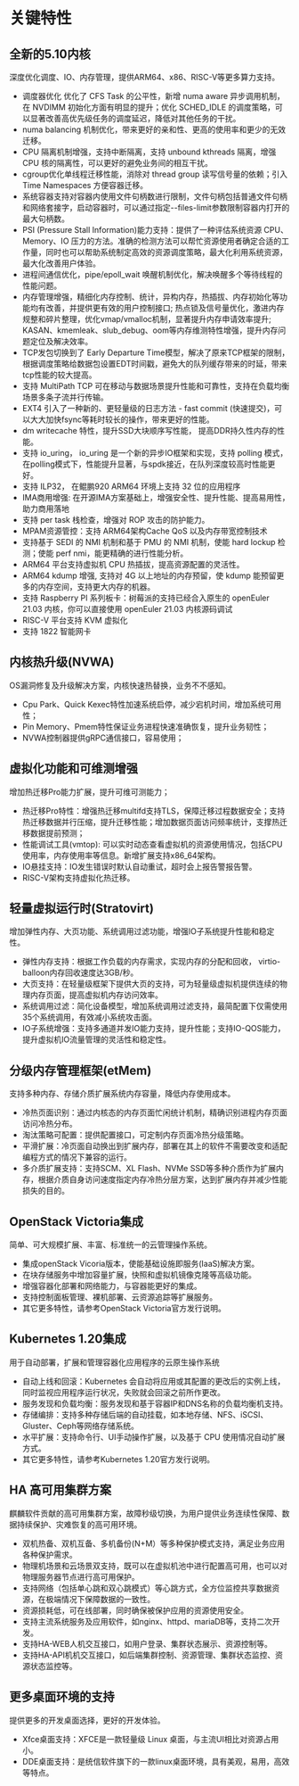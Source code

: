 # 关键特性<a name="ZH-CN_TOPIC_0228254580"></a>

## 全新的5.10内核
深度优化调度、IO、内存管理，提供ARM64、x86、RISC-V等更多算力支持。
- 调度器优化
    优化了 CFS Task 的公平性，新增 numa aware 异步调用机制，在 NVDIMM 初始化方面有明显的提升；优化 SCHED_IDLE 的调度策略，可以显著改善高优先级任务的调度延迟，降低对其他任务的干扰。
- numa balancing 机制优化，带来更好的亲和性、更高的使用率和更少的无效迁移。
- CPU 隔离机制增强，支持中断隔离，支持 unbound kthreads 隔离，增强 CPU 核的隔离性，可以更好的避免业务间的相互干扰。
- cgroup优化单线程迁移性能，消除对 thread group 读写信号量的依赖；引入Time Namespaces 方便容器迁移。 
- 系统容器支持对容器内使用文件句柄数进行限制，文件句柄包括普通文件句柄和网络套接字，启动容器时，可以通过指定--files-limit参数限制容器内打开的最大句柄数。
- PSI (Pressure Stall Information)能力支持：提供了一种评估系统资源 CPU、Memory、IO 压力的方法。准确的检测方法可以帮忙资源使用者确定合适的工作量，同时也可以帮助系统制定高效的资源调度策略，最大化利用系统资源，最大化改善用户体验。
- 进程间通信优化，pipe/epoll_wait 唤醒机制优化，解决唤醒多个等待线程的性能问题。
- 内存管理增强，精细化内存控制、统计，异构内存，热插拔、内存初始化等功能均有改善，并提供更有效的用户控制接口; 热点锁及信号量优化，激进内存规整和碎片整理，优化vmap/vmalloc机制，显著提升内存申请效率提升; KASAN、kmemleak、slub_debug、oom等内存维测特性增强，提升内存问题定位及解决效率。
- TCP发包切换到了 Early Departure Time模型，解决了原来TCP框架的限制，根据调度策略给数据包设置EDT时间戳，避免大的队列缓存带来的时延，带来tcp性能的较大提高。
- 支持 MultiPath TCP 可在移动与数据场景提升性能和可靠性，支持在负载均衡场景多条子流并行传输。
- EXT4 引入了一种新的、更轻量级的日志方法 - fast commit (快速提交)，可以大大加快fsync等耗时较长的操作，带来更好的性能。
- dm writecache 特性，提升SSD大块顺序写性能， 提高DDR持久性内存的性能。
- 支持 io_uring， io_uring 是一个新的异步IO框架和实现，支持 polling 模式，在polling模式下，性能提升显著，与spdk接近，在队列深度较高时性能更好。
- 支持 ILP32， 在鲲鹏920 ARM64 环境上支持 32 位的应用程序
- IMA商用增强: 在开源IMA方案基础上，增强安全性、提升性能、提高易用性，助力商用落地
- 支持 per task 栈检查，增强对 ROP 攻击的防护能力。
- MPAM资源管控：支持 ARM64架构Cache QoS 以及内存带宽控制技术
- 支持基于 SEDI 的 NMI 机制和基于 PMU 的 NMI 机制，使能 hard lockup 检测；使能 perf nmi，能更精确的进行性能分析。
- ARM64 平台支持虚拟机 CPU 热插拔，提高资源配置的灵活性。
- ARM64 kdump 增强, 支持对 4G 以上地址的内存预留，使 kdump 能预留更多的内存空间，支持更大内存的机器。
- 支持 Raspberry PI 系列板卡：树莓派的支持已经合入原生的 openEuler 21.03 内核，你可以直接使用 openEuler 21.03 内核源码调试
- RISC-V 平台支持 KVM 虚拟化
- 支持 1822 智能网卡
## 内核热升级(NVWA)
OS漏洞修复及升级解决方案，内核快速热替换，业务不不感知。
- Cpu Park、Quick Kexec特性加速系统启停，减少宕机时间，增加系统可用性；
- Pin Memory、Pmem特性保证业务进程快速准确恢复，提升业务韧性；
- NVWA控制器提供gRPC通信接口，容易使用；
## 虚拟化功能和可维测增强
增加热迁移Pro能力扩展，提升可维可测能力；
- 热迁移Pro特性：增强热迁移multifd支持TLS，保障迁移过程数据安全；支持热迁移数据并行压缩，提升迁移性能；增加数据页面访问频率统计，支撑热迁移数据提前预测；
- 性能调试工具(vmtop): 可以实时动态查看虚拟机的资源使用情况，包括CPU使用率，内存使用率等信息。新增扩展支持x86_64架构。
- IO悬挂支持：IO发生错误时默认自动重试，超时会上报告警报告警。
- RISC-V架构支持虚拟化热迁移。
## 轻量虚拟运行时(Stratovirt)
增加弹性内存、大页功能、系统调用过滤功能，增强IO子系统提升性能和稳定性。
- 弹性内存支持：根据工作负载的内存需求，实现内存的分配和回收， virtio-balloon内存回收速度达3GB/秒。
- 大页支持：在轻量级框架下提供大页的支持，可为轻量级虚拟机提供连续的物理内存页面，提高虚拟机内存访问效率。
- 系统调用过滤：简化设备模型，增加系统调用过滤支持，最简配置下仅需使用35个系统调用，有效减小系统攻击面。
- IO子系统增强：支持多通道并发IO能力支持，提升性能；支持IO-QOS能力，提升虚拟机IO流量管理的灵活性和稳定性。
## 分级内存管理框架(etMem)
支持多种内存、存储介质扩展系统内存容量，降低内存使用成本。
- 冷热页面识别：通过内核态的内存页面忙闲统计机制，精确识别进程内存页面访问冷热分布。
- 淘汰策略可配置：提供配置接口，可定制内存页面冷热分级策略。
- 平滑扩展：冷页面自动换出到扩展内存，部署在其上的软件不需要改变和适配编程方式的情况下兼容的运行。
- 多介质扩展支持：支持SCM、XL Flash、NVMe SSD等多种介质作为扩展内存，根据介质自身访问速度指定内存冷热分层方案，达到扩展内存并减少性能损失的目的。
## OpenStack Victoria集成
简单、可大规模扩展、丰富、标准统一的云管理操作系统。
- 集成openStack Vicoria版本，使能基础设施即服务(IaaS)解决方案。
- 在块存储服务中增加容量扩展，快照和虚拟机镜像克隆等高级功能。
- 增强容器化部署和网络能力，与容器能更好的集成。
- 支持控制面板管理、裸机部署、云资源追踪等扩展服务。
- 其它更多特性，请参考OpenStack Victoria官方发行说明。
## Kubernetes 1.20集成
用于自动部署，扩展和管理容器化应用程序的云原生操作系统
- 自动上线和回滚：Kubernetes 会自动将应用或其配置的更改后的实例上线，同时监视应用程序运行状况，失败就会回滚之前所作更改。
- 服务发现和负载均衡：服务发现和基于容器IP和DNS名称的负载均衡机支持。
- 存储编排：支持多种存储后端的自动挂载，如本地存储、NFS、iSCSI、Gluster、Ceph等网络存储系统。
- 水平扩展：支持命令行、UI手动操作扩展，以及基于 CPU 使用情况自动扩展方式。
- 其它更多特性，请参考Kubernetes 1.20官方发行说明。
## HA 高可用集群方案
麒麟软件贡献的高可用集群方案，故障秒级切换，为用户提供业务连续性保障、数据持续保护、灾难恢复的高可用环境。
- 双机热备、双机互备、多机备份(N+M）等多种保护模式支持，满足业务应用各种保护需求。
- 物理机场景和云场景双支持，既可以在虚拟机池中进行配置高可用，也可以对物理服务器节点进行高可用保护。
- 支持网络（包括单心跳和双心跳模式）等心跳方式，全方位监控共享数据资源，在极端情况下保障数据的一致性。
- 资源损耗低，可在线部署，同时确保被保护应用的资源使用安全。
- 支持主流系统服务及应用软件，如nginx、httpd、mariaDB等，支持二次开发。
- 支持HA-WEB人机交互接口，如用户登录、集群状态展示、资源控制等。
- 支持HA-API机机交互接口，如后端集群控制、资源管理、集群状态监控、资源状态监控等。
## 更多桌面环境的支持
提供更多的开发桌面选择，更好的开发体验。
- Xfce桌面支持：XFCE是一款轻量级 Linux 桌面，与主流UI相比对资源占用小。
- DDE桌面支持：是统信软件旗下的一款linux桌面环境，具有美观，易用，高效等特点。
